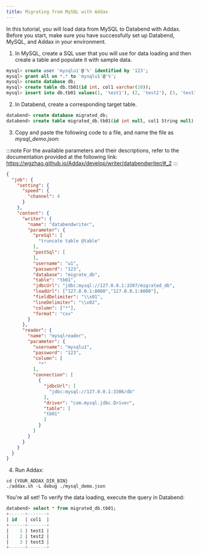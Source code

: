 ```yaml
---
title: Migrating from MySQL with Addax
---
```


In this tutorial, you will load data from MySQL to Databend with Addax. Before you start, make sure you have successfully set up Databend, MySQL, and Addax in your environment.

1. In MySQL, create a SQL user that you will use for data loading and then create a table and populate it with sample data.

```sql title='In MySQL:'
mysql> create user 'mysqlu1'@'%' identified by '123';
mysql> grant all on *.* to 'mysqlu1'@'%';
mysql> create database db;
mysql> create table db.tb01(id int, col1 varchar(10));
mysql> insert into db.tb01 values(1, 'test1'), (2, 'test2'), (3, 'test3');
```

2. In Databend, create a corresponding target table.

```sql title='In Databend:'
databend> create database migrated_db;
databend> create table migrated_db.tb01(id int null, col1 String null);
```

3. Copy and paste the following code to a file, and name the file as *mysql_demo.json*:

:::note
For the available parameters and their descriptions, refer to the documentation provided at the following link: https://wgzhao.github.io/Addax/develop/writer/databendwriter/#_2
:::

```json title='mysql_demo.json'
{
  "job": {
    "setting": {
      "speed": {
        "channel": 4
      }
    },
    "content": {
      "writer": {
        "name": "databendwriter",
        "parameter": {
          "preSql": [
            "truncate table @table"
          ],
          "postSql": [
          ],
          "username": "u1",
          "password": "123",
          "database": "migrate_db",
          "table": "tb01",
          "jdbcUrl": "jdbc:mysql://127.0.0.1:3307/migrated_db",
          "loadUrl": ["127.0.0.1:8000","127.0.0.1:8000"],
          "fieldDelimiter": "\\x01",
          "lineDelimiter": "\\x02",
          "column": ["*"],
          "format": "csv"
        }
      },
      "reader": {
        "name": "mysqlreader",
        "parameter": {
          "username": "mysqlu1",
          "password": "123",
          "column": [
            "*"
          ],
          "connection": [
            {
              "jdbcUrl": [
                "jdbc:mysql://127.0.0.1:3306/db"
              ],
              "driver": "com.mysql.jdbc.Driver",
              "table": [
              "tb01"
              ]
            }
          ]
        }
      }
    }
  }
}
```

4. Run Addax:

```shell
cd {YOUR_ADDAX_DIR_BIN}
./addax.sh -L debug ./mysql_demo.json 
```

You're all set! To verify the data loading, execute the query in Databend:

```sql
databend> select * from migrated_db.tb01;
+------+-------+
| id   | col1  |
+------+-------+
|    1 | test1 |
|    2 | test2 |
|    3 | test3 |
+------+-------+
```
